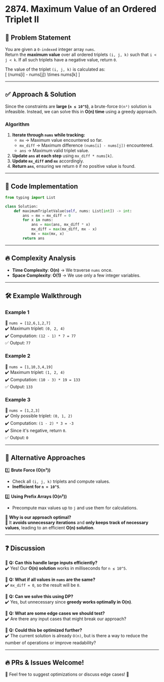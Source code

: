 # 2874. Maximum Value of an Ordered Triplet II

## 📌 Problem Statement  
You are given a `0-indexed` integer array `nums`.  
Return the **maximum value** over all ordered triplets `(i, j, k)` such that `i < j < k`. If all such triplets have a negative value, return `0`.  

The value of the triplet `(i, j, k)` is calculated as:  
\[
(nums[i] - nums[j]) \times nums[k]
\]

---

## ✅ Approach & Solution  
Since the constraints are **large (`n ≤ 10^5`)**, a brute-force `O(n³)` solution is infeasible. Instead, we can solve this in **O(n) time** using a greedy approach.  

### **Algorithm**  
1. **Iterate through `nums` while tracking:**  
   - `mx` → Maximum value encountered so far.  
   - `mx_diff` → Maximum difference `(nums[i] - nums[j])` encountered.  
   - `ans` → Maximum valid triplet value.  
2. **Update `ans` at each step** using `mx_diff * nums[k]`.  
3. **Update `mx_diff` and `mx`** accordingly.  
4. **Return `ans`**, ensuring we return `0` if no positive value is found.  

---

## 📌 Code Implementation  
```python
from typing import List

class Solution:
    def maximumTripletValue(self, nums: List[int]) -> int:
        ans = mx = mx_diff = 0
        for x in nums:
            ans = max(ans, mx_diff * x)
            mx_diff = max(mx_diff, mx - x)
            mx = max(mx, x)
        return ans
```

---

## 🔥 Complexity Analysis  
- **Time Complexity**: **O(n)** → We traverse `nums` once.  
- **Space Complexity**: **O(1)** → We use only a few integer variables.  

---

## 🛠 Example Walkthrough  

### **Example 1**  
🔹 `nums = [12,6,1,2,7]`  
✔️ Maximum triplet: `(0, 2, 4)`  
✔️ Computation: `(12 - 1) * 7 = 77`  
✅ Output: `77`  

### **Example 2**  
🔹 `nums = [1,10,3,4,19]`  
✔️ Maximum triplet: `(1, 2, 4)`  
✔️ Computation: `(10 - 3) * 19 = 133`  
✅ Output: `133`  

### **Example 3**  
🔹 `nums = [1,2,3]`  
✔️ Only possible triplet: `(0, 1, 2)`  
✔️ Computation: `(1 - 2) * 3 = -3`  
✔️ Since it's negative, return `0`.  
✅ Output: `0`  

---

## 🚀 Alternative Approaches  
1️⃣ **Brute Force (O(n³))**  
   - Check all `(i, j, k)` triplets and compute values.  
   - **Inefficient for `n = 10^5`**.  

2️⃣ **Using Prefix Arrays (O(n²))**  
   - Precompute max values up to `j` and use them for calculations.  

📌 **Why is our approach optimal?**  
🔹 It **avoids unnecessary iterations** and **only keeps track of necessary values**, leading to an efficient **O(n) solution**.  

---

## ❓ Discussion  
💬 **Q: Can this handle large inputs efficiently?**  
✔️ Yes! Our **O(n) solution** works in milliseconds for `n ≤ 10^5`.  

💬 **Q: What if all values in `nums` are the same?**  
✔️ `mx_diff = 0`, so the result will be `0`.  

💬 **Q: Can we solve this using DP?**  
✔️ Yes, but unnecessary since **greedy works optimally in O(n)**.  

💬 **Q: What are some edge cases we should test?**  
✔️ Are there any input cases that might break our approach?  

💬 **Q: Could this be optimized further?**  
✔️ The current solution is already `O(n)`, but is there a way to reduce the number of operations or improve readability?  

---

## 🔥 PRs & Issues Welcome!  
👥 Feel free to suggest optimizations or discuss edge cases! 🚀

